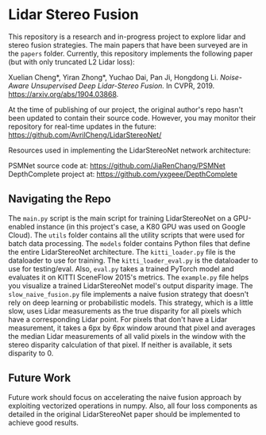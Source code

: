 # Lidar Stereo Fusion
This repository is a research and in-progress project to explore lidar and stereo fusion strategies. The main papers that have been surveyed are in the `papers` folder.
Currently, this repository implements the following paper (but with only truncated L2 Lidar loss):

Xuelian Cheng*, Yiran Zhong*, Yuchao Dai, Pan Ji, Hongdong Li.
_Noise-Aware Unsupervised Deep Lidar-Stereo Fusion._
In CVPR, 2019. https://arxiv.org/abs/1904.03868.

At the time of publishing of our project, the original author's repo hasn't been updated to contain their source code. However, you may
monitor their repository for real-time updates in the future: https://github.com/AvrilCheng/LidarStereoNet/

Resources used in implementing the LidarStereoNet network architecture:

PSMNet source code at: https://github.com/JiaRenChang/PSMNet
DepthComplete project at: https://github.com/yxgeee/DepthComplete

## Navigating the Repo
The `main.py` script is the main script for training LidarStereoNet on a GPU-enabled instance (in this project's case, a K80 GPU was used on Google Cloud). The `utils` folder contains all the utility scripts that were used for batch data processing. The `models` folder contains Python files that define the entire LidarStereoNet architecture. The `kitti_loader.py` file is the dataloader to use for training. The `kitti_loader_eval.py` is the dataloader to use for testing/eval. Also, `eval.py` takes a trained PyTorch model and evaluates it on KITTI SceneFlow 2015's metrics. The `example.py` file helps you visualize a trained LidarStereoNet model's output disparity image. The `slow_naive_fusion.py` file implements a naive fusion strategy that doesn't rely on deep learning or probabilistic models. This strategy, which is a little slow, uses Lidar measurements as the true disparity for all pixels which have a corresponding Lidar point. For pixels that don't have a Lidar measurement, it takes a 6px by 6px window around that pixel and averages the median Lidar measurements of all valid pixels in the window with the stereo disparity calculation of that pixel. If neither is available, it sets disparity to 0.

## Future Work
Future work should focus on accelerating the naive fusion approach by exploiting vectorized operations in numpy. Also, all four loss components as detailed in the original LidarStereoNet paper should be implemented to achieve good results.
